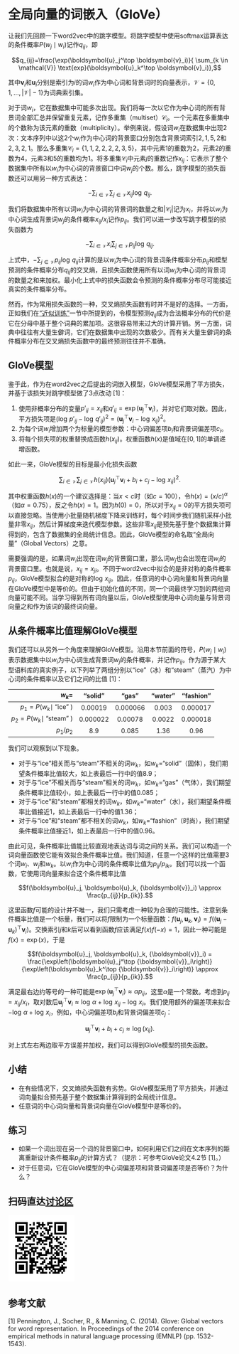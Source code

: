 # 全局向量的词嵌入（GloVe）

让我们先回顾一下word2vec中的跳字模型。将跳字模型中使用softmax运算表达的条件概率$P(w_j\mid w_i)$记作$q_{ij}$，即

$$q_{ij}=\frac{\exp(\boldsymbol{u}_j^\top \boldsymbol{v}_i)}{ \sum_{k \in \mathcal{V}} \text{exp}(\boldsymbol{u}_k^\top \boldsymbol{v}_i)},$$

其中$\boldsymbol{v}_i$和$\boldsymbol{u}_i$分别是索引为$i$的词$w_i$作为中心词和背景词时的向量表示，$\mathcal{V} = \{0, 1, \ldots, |\mathcal{V}|-1\}$为词典索引集。

对于词$w_i$，它在数据集中可能多次出现。我们将每一次以它作为中心词的所有背景词全部汇总并保留重复元素，记作多重集（multiset）$\mathcal{C}_i$。一个元素在多重集中的个数称为该元素的重数（multiplicity）。举例来说，假设词$w_i$在数据集中出现2次：文本序列中以这2个$w_i$作为中心词的背景窗口分别包含背景词索引$2,1,5,2$和$2,3,2,1$。那么多重集$\mathcal{C}_i = \{1,1,2,2,2,2,3,5\}$，其中元素1的重数为2，元素2的重数为4，元素3和5的重数均为1。将多重集$\mathcal{C}_i$中元素$j$的重数记作$x_{ij}$：它表示了整个数据集中所有以$w_i$为中心词的背景窗口中词$w_j$的个数。那么，跳字模型的损失函数还可以用另一种方式表达：

$$-\sum_{i\in\mathcal{V}}\sum_{j\in\mathcal{V}} x_{ij} \log\,q_{ij}.$$

我们将数据集中所有以词$w_i$为中心词的背景词的数量之和$\left|\mathcal{C}_i\right|$记为$x_i$，并将以$w_i$为中心词生成背景词$w_j$的条件概率$x_{ij}/x_i$记作$p_{ij}$。我们可以进一步改写跳字模型的损失函数为

$$-\sum_{i\in\mathcal{V}} x_i \sum_{j\in\mathcal{V}} p_{ij} \log\,q_{ij}.$$

上式中，$-\sum_{j\in\mathcal{V}} p_{ij} \log\,q_{ij}$计算的是以$w_i$为中心词的背景词条件概率分布$p_{ij}$和模型预测的条件概率分布$q_{ij}$的交叉熵，且损失函数使用所有以词$w_i$为中心词的背景词的数量之和来加权。最小化上式中的损失函数会令预测的条件概率分布尽可能接近真实的条件概率分布。

然而，作为常用损失函数的一种，交叉熵损失函数有时并不是好的选择。一方面，正如我们在[“近似训练”](approx-training.md)一节中所提到的，令模型预测$q_{ij}$成为合法概率分布的代价是它在分母中基于整个词典的累加项。这很容易带来过大的计算开销。另一方面，词典中往往有大量生僻词，它们在数据集中出现的次数极少。而有关大量生僻词的条件概率分布在交叉熵损失函数中的最终预测往往并不准确。



## GloVe模型

鉴于此，作为在word2vec之后提出的词嵌入模型，GloVe模型采用了平方损失，并基于该损失对跳字模型做了3点改动 [1]：

1. 使用非概率分布的变量$p'_{ij}=x_{ij}$和$q'_{ij}=\exp(\boldsymbol{u}_j^\top \boldsymbol{v}_i)$，并对它们取对数。因此，平方损失项是$\left(\log\,p'_{ij} - \log\,q'_{ij}\right)^2 = \left(\boldsymbol{u}_j^\top \boldsymbol{v}_i - \log\,x_{ij}\right)^2$。
2. 为每个词$w_i$增加两个为标量的模型参数：中心词偏差项$b_i$和背景词偏差项$c_i$。
3. 将每个损失项的权重替换成函数$h(x_{ij})$。权重函数$h(x)$是值域在$[0,1]$的单调递增函数。

如此一来，GloVe模型的目标是最小化损失函数

$$\sum_{i\in\mathcal{V}} \sum_{j\in\mathcal{V}} h(x_{ij}) \left(\boldsymbol{u}_j^\top \boldsymbol{v}_i + b_i + c_j - \log\,x_{ij}\right)^2.$$

其中权重函数$h(x)$的一个建议选择是：当$x < c$时（如$c = 100$），令$h(x) = (x/c)^\alpha$（如$\alpha = 0.75$），反之令$h(x) = 1$。因为$h(0)=0$，所以对于$x_{ij}=0$的平方损失项可以直接忽略。当使用小批量随机梯度下降来训练时，每个时间步我们随机采样小批量非零$x_{ij}$，然后计算梯度来迭代模型参数。这些非零$x_{ij}$是预先基于整个数据集计算得到的，包含了数据集的全局统计信息。因此，GloVe模型的命名取“全局向量”（Global Vectors）之意。

需要强调的是，如果词$w_i$出现在词$w_j$的背景窗口里，那么词$w_j$也会出现在词$w_i$的背景窗口里。也就是说，$x_{ij}=x_{ji}$。不同于word2vec中拟合的是非对称的条件概率$p_{ij}$，GloVe模型拟合的是对称的$\log\, x_{ij}$。因此，任意词的中心词向量和背景词向量在GloVe模型中是等价的。但由于初始化值的不同，同一个词最终学习到的两组词向量可能不同。当学习得到所有词向量以后，GloVe模型使用中心词向量与背景词向量之和作为该词的最终词向量。


## 从条件概率比值理解GloVe模型

我们还可以从另外一个角度来理解GloVe模型。沿用本节前面的符号，$P(w_j \mid w_i)$表示数据集中以$w_i$为中心词生成背景词$w_j$的条件概率，并记作$p_{ij}$。作为源于某大型语料库的真实例子，以下列举了两组分别以“ice”（冰）和“steam”（蒸汽）为中心词的条件概率以及它们之间的比值 [1]：

|$w_k$=|“solid”|“gas”|“water”|“fashion”|
|--:|:-:|:-:|:-:|:-:|
|$p_1=P(w_k\mid$ “ice” $)$|0.00019|0.000066|0.003|0.000017|
|$p_2=P(w_k\mid$ “steam” $)$|0.000022|0.00078|0.0022|0.000018|
|$p_1/p_2$|8.9|0.085|1.36|0.96|


我们可以观察到以下现象。

* 对于与“ice”相关而与“steam”不相关的词$w_k$，如$w_k=$“solid”（固体），我们期望条件概率比值较大，如上表最后一行中的值8.9；
* 对于与“ice”不相关而与“steam”相关的词$w_k$，如$w_k=$“gas”（气体），我们期望条件概率比值较小，如上表最后一行中的值0.085；
* 对于与“ice”和“steam”都相关的词$w_k$，如$w_k=$“water”（水），我们期望条件概率比值接近1，如上表最后一行中的值1.36；
* 对于与“ice”和“steam”都不相关的词$w_k$，如$w_k=$“fashion”（时尚），我们期望条件概率比值接近1，如上表最后一行中的值0.96。

由此可见，条件概率比值能比较直观地表达词与词之间的关系。我们可以构造一个词向量函数使它能有效拟合条件概率比值。我们知道，任意一个这样的比值需要3个词$w_i$、$w_j$和$w_k$。以$w_i$作为中心词的条件概率比值为${p_{ij}}/{p_{ik}}$。我们可以找一个函数，它使用词向量来拟合这个条件概率比值

$$f(\boldsymbol{u}_j, \boldsymbol{u}_k, {\boldsymbol{v}}_i) \approx \frac{p_{ij}}{p_{ik}}.$$

这里函数$f$可能的设计并不唯一，我们只需考虑一种较为合理的可能性。注意到条件概率比值是一个标量，我们可以将$f$限制为一个标量函数：$f(\boldsymbol{u}_j, \boldsymbol{u}_k, {\boldsymbol{v}}_i) = f\left((\boldsymbol{u}_j - \boldsymbol{u}_k)^\top {\boldsymbol{v}}_i\right)$。交换索引$j$和$k$后可以看到函数$f$应该满足$f(x)f(-x)=1$，因此一种可能是$f(x)=\exp(x)$，于是

$$f(\boldsymbol{u}_j, \boldsymbol{u}_k, {\boldsymbol{v}}_i) = \frac{\exp\left(\boldsymbol{u}_j^\top {\boldsymbol{v}}_i\right)}{\exp\left(\boldsymbol{u}_k^\top {\boldsymbol{v}}_i\right)} \approx \frac{p_{ij}}{p_{ik}}.$$

满足最右边约等号的一种可能是$\exp\left(\boldsymbol{u}_j^\top {\boldsymbol{v}}_i\right) \approx \alpha p_{ij}$，这里$\alpha$是一个常数。考虑到$p_{ij}=x_{ij}/x_i$，取对数后$\boldsymbol{u}_j^\top {\boldsymbol{v}}_i \approx \log\,\alpha + \log\,x_{ij} - \log\,x_i$。我们使用额外的偏差项来拟合$- \log\,\alpha + \log\,x_i$，例如，中心词偏差项$b_i$和背景词偏差项$c_j$：

$$\boldsymbol{u}_j^\top \boldsymbol{v}_i + b_i + c_j \approx \log(x_{ij}).$$

对上式左右两边取平方误差并加权，我们可以得到GloVe模型的损失函数。


## 小结

* 在有些情况下，交叉熵损失函数有劣势。GloVe模型采用了平方损失，并通过词向量拟合预先基于整个数据集计算得到的全局统计信息。
* 任意词的中心词向量和背景词向量在GloVe模型中是等价的。


## 练习

* 如果一个词出现在另一个词的背景窗口中，如何利用它们之间在文本序列的距离重新设计条件概率$p_{ij}$的计算方式？（提示：可参考GloVe论文4.2节 [1]。）
* 对于任意词，它在GloVe模型的中心词偏差项和背景词偏差项是否等价？为什么？

## 扫码直达[讨论区](https://discuss.gluon.ai/t/topic/4372)

![](../img/qr_glove.svg)

## 参考文献

[1] Pennington, J., Socher, R., & Manning, C. (2014). Glove: Global vectors for word representation. In Proceedings of the 2014 conference on empirical methods in natural language processing (EMNLP) (pp. 1532-1543).

